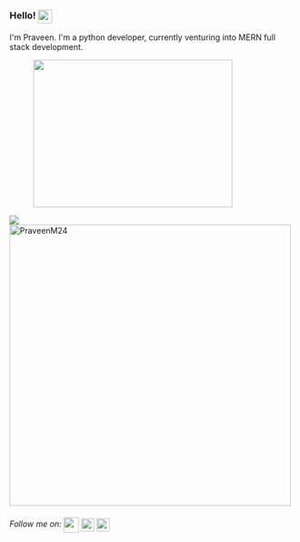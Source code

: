 ### Hello! <img src="https://media.giphy.com/media/du3J3cXyzhj75IOgvA/giphy.gif" width="25" height="24" align="top">
I'm Praveen. I'm a python developer, currently venturing into MERN full stack development.

&emsp;&emsp;&emsp;<img src="https://media.giphy.com/media/p4NLw3I4U0idi/giphy.gif" width="350" height="260" align="center">

<img src="https://github-readme-stats.vercel.app/api?username=PraveenM24&show_icons=true"  > 
<img  src="https://github-readme-stats.vercel.app/api/top-langs/?username=PraveenM24&layout=compact&hide=html" alt="PraveenM24" width="495"  >

###### Follow me on: <a href="https://www.linkedin.com/in/PraveenM8991/"><img src="https://external-content.duckduckgo.com/iu/?u=https%3A%2F%2Fi0.wp.com%2Fwww.owlishcommunications.com%2Fthewisdomzone%2Fwp-content%2Fuploads%2FLINKEDIN-LOGO-2-Animated-Pulsating.gif%3Ffit%3D500%252C500%26ssl%3D1&f=1&nofb=1" width="27" height="27" align="center"></a> <a href="https://www.instagram.com/praveen.m23/"><img src="https://media.giphy.com/media/SwyH7oWi2vhkOjCwiJ/giphy.gif" width="23" height="23" align="center"></a>  <a href="https://www.facebook.com/praveen.murugan.790"><img src="https://media.giphy.com/media/Q5i0sbSNRKdDMs4L4p/giphy.gif" width="23" height="23" align="center"></a>
  
